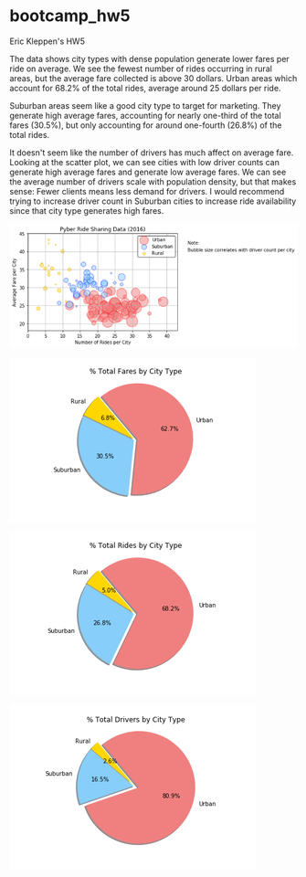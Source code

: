# bootcamp_hw5
Eric Kleppen's HW5

The data shows city types with dense population generate lower fares per ride on average. We see the fewest number of rides occurring in rural areas, but the average fare collected is above 30 dollars. Urban areas which account for 68.2% of the total rides, average around 25 dollars per ride.

Suburban areas seem like a good city type to target for marketing. They generate high average fares, accounting for nearly one-third of the total fares (30.5%), but only accounting for around one-fourth (26.8%) of the total rides. 

It doesn't seem like the number of drivers has much affect on average fare. Looking at the scatter plot, we can see cities with low driver counts can generate high average fares and generate low average fares. We can see the average number of drivers scale with population density, but that makes sense: Fewer clients means less demand for drivers. I would recommend trying to increase driver count in Suburban cities to increase ride availability since that city type generates high fares. 

![alt text](https://github.com/bendgame/bootcamp_hw5/blob/master/PyberRideSharing.png)

![alt text](https://github.com/bendgame/bootcamp_hw5/blob/master/Total%20Fares.png)

![alt text](https://github.com/bendgame/bootcamp_hw5/blob/master/Total%20rides.png)

![alt text](https://github.com/bendgame/bootcamp_hw5/blob/master/Total%20drivers.png)

